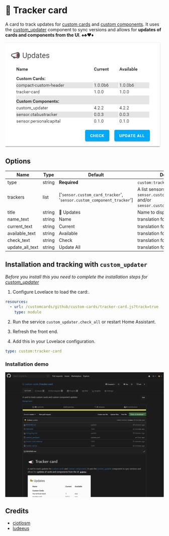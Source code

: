 # 📣 Tracker card

A card to track updates for [custom cards](https://github.com/custom-cards) and [custom components](https://github.com/custom-components). It uses the [custom_updater](https://github.com/custom-components/custom_updater) component to sync versions and allows for **updates of cards and components from the UI**. ♠️♣️♥️♦️

![tracker-card](files/overview.png)

## Options

| Name | Type | Default | Description
| ---- | ---- | ------- | -----------
| type | string | **Required** | `custom:tracker-card`
| trackers | list | ['`sensor.custom_card_tracker`', '`sensor.custom_component_tracker`'] | A list sensors to use for tracking, `sensor.custom_card_tracker` and/or `sensor.custom_component_tracker`
| title | string | 📣 Updates | Name to display on card
| name_text | string | Name | translation for Name
| current_text | string | Current | translation for Current
| available_text | string | Available | translation for Available
| check_text | string | Check | translation for Check
| update_all_text | string | Update All | translation for Update All

## Installation and tracking with `custom_updater`

_Before you install this you need to complete the installation steps for [custom_updater](https://github.com/custom-components/custom_updater)_

1. Configure Lovelace to load the card:.

```yaml
resources:
  - url: /customcards/github/custom-cards/tracker-card.js?track=true
    type: module
```

2. Run the service `custom_updater.check_all` or restart Home Assistant.
3. Refresh the front end.

4. Add this in your Lovelace configuration.

```yaml
type: custom:tracker-card
```

### Installation demo

![demo](files/tracker-card.gif)

## Credits

- [ciotlosm](https://github.com/ciotlosm)
- [ludeeus](https://github.com/ludeeus)
